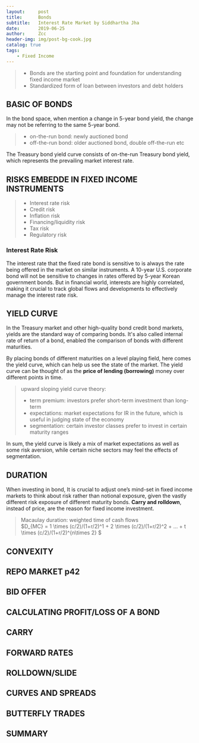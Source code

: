 ```yaml
---
layout:     post
title:      Bonds
subtitle:   Interest Rate Market by Siddhartha Jha
date:       2019-06-25
author:     Zcc
header-img: img/post-bg-cook.jpg
catalog: true
tags:
    - Fixed Income
---
```


> * Bonds are the starting point and foundation for understanding fixed income market
> * Standardized form of loan between investors and debt holders

## BASIC OF BONDS

In the bond space, when mention a change in 5-year bond yield, the change may not be referring to the same 5-year bond. 
> * on-the-run bond: newly auctioned bond
> * off-the-run bond: older auctioned bond, double off-the-run etc

The Treasury bond yield curve consists of on-the-run Treasury bond yield, which represents the prevailing market interest rate. 

## RISKS EMBEDDE IN FIXED INCOME INSTRUMENTS

> * Interest rate risk
> * Credit risk
> * Inflation risk
> * Financing/liquidity risk
> * Tax risk
> * Regulatory risk

### Interest Rate Risk

The interest rate that the fixed rate bond is sensitive to is always the rate being offered in the market on similar instruments. A 10-year U.S. corporate bond will not be sensitive to changes in rates offered by 5-year Korean government bonds. But in financial world, interests are highly correlated, making it crucial to track global flows and developments to effectively manage the interest rate risk.

## YIELD CURVE

In the Treasury market and other high-quality bond credit bond markets, yields are the standard way of comparing bonds. It's also called internal rate of return of a bond, enabled the comparison of bonds with different maturities.  

By placing bonds of different maturities on a level playing field, here comes the yield curve, which can help us see the state of the market. The yield curve can be thought of as the **price of lending (borrowing)** money over different points in time.  

> upward sloping yield curve theory: 
> * term premium: investors prefer short-term investment than long-term
> * expectations: market expectations for IR in the future, which is useful in judging state of the economy
> * segmentation: certain investor classes prefer to invest in certain maturity ranges

In sum, the yield curve is likely a mix of market expectations as well as some risk aversion, while certain niche sectors may feel the effects of segmentation.

## DURATION

When investing in bond, It is crucial to adjust one’s mind-set in fixed income markets to think about risk rather than notional exposure, given the vastly different risk exposure of different maturity bonds. **Carry and rolldown**, instead of price, are the reason for fixed income investment. 

> Macaulay duration: weighted time of cash flows  
> $D_{MC} = 1 \times (c/2)/(1+r/2)^1 + 2 \times (c/2)/(1+r/2)^2 + ... + t \times (c/2)/(1+r/2)^{n\times 2} $


## CONVEXITY

## REPO MARKET p42

## BID OFFER

## CALCULATING PROFIT/LOSS OF A BOND

## CARRY

## FORWARD RATES

## ROLLDOWN/SLIDE

## CURVES AND SPREADS

## BUTTERFLY TRADES

## SUMMARY
